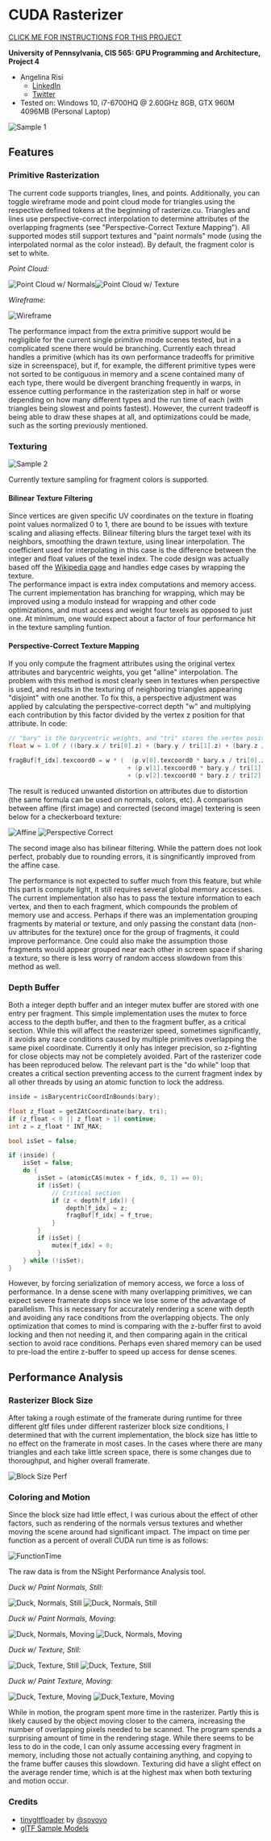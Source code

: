 CUDA Rasterizer
===============

[CLICK ME FOR INSTRUCTIONS FOR THIS PROJECT](./INSTRUCTION.md)

**University of Pennsylvania, CIS 565: GPU Programming and Architecture, Project 4**

* Angelina Risi
  * [LinkedIn](www.linkedin.com/in/angelina-risi)
  * [Twitter](https://twitter.com/Angelina_Risi)
* Tested on: Windows 10, i7-6700HQ @ 2.60GHz 8GB, GTX 960M 4096MB (Personal Laptop)
  
  
![Sample 1](renders/test2.gif)
  
## Features  
  
### Primitive Rasterization  
  
The current code supports triangles, lines, and points. Additionally, you can toggle wireframe mode and point cloud mode for triangles using the respective defined tokens at the beginning of rasterize.cu. Triangles and lines use perspective-correct interpolation to determine attributes of the overlapping fragments (see "Perspective-Correct Texture Mapping"). All supported modes still support textures and "paint normals" mode (using the interpolated normal as the color instead). By default, the fragment color is set to white.    
  
*Point Cloud:*  
  
![Point Cloud w/ Normals](images/point_cloud.PNG)![Point Cloud w/ Texture](images/point_cloud2.PNG)
  
*Wireframe:*  
  
![Wireframe](images/wireframe.PNG)  
  
  
The performance impact from the extra primitive support would be negligible for the current single primitive mode scenes tested, but in a complicated scene there would be branching. Currently each thread handles a primitive (which has its own performance tradeoffs for primitive size in screenspace), but if, for example, the different primitive types were not sorted to be contiguous in memory and a scene contained many of each type, there would be divergent branching frequently in warps, in essence cutting performance in the rasterization step in half or worse depending on how many different types and the run time of each (with triangles being slowest and points fastest). However, the current tradeoff is being able to draw these shapes at all, and optimizations could be made, such as the sorting previously mentioned.  
  
  
### Texturing
  
![Sample 2](renders/test3.gif)  
  
Currently texture sampling for fragment colors is supported.  
  
#### Bilinear Texture Filtering  
  
Since vertices are given specific UV coordinates on the texture in floating point values normalized 0 to 1, there are bound to be issues with texture scaling and aliasing effects. Bilinear filtering blurs the target texel with its neighbors, smoothing the drawn texture, using linear interpolation. The coefficient used for interpolating in this case is the difference between the integer and float values of the texel index. The code design was actually based off the [Wikipedia page](https://en.wikipedia.org/wiki/Bilinear_filtering) and handles edge cases by wrapping the texture.  
The performance impact is extra index computations and memory access. The current implementation has branching for wrapping, which may be improved using a modulo instead for wrapping and other code optimizations, and must access and weight four texels as opposed to just one. At minimum, one would expect about a factor of four performance hit in the texture sampling funtion.
  
#### Perspective-Correct Texture Mapping
  
If you only compute the fragment attributes using the original vertex attributes and barycentric weights, you get "alline" interpolation. The problem with this method is most clearly seen in textures when perspective is used, and results in the texturing of neighboring triangles appearing "disjoint" with one another. To fix this, a perspective adjustment was applied by calculating the perspective-correct depth "w" and multiplying each contribution by this factor divided by the vertex z position for that attribute. In code:  
  
```cpp
// "bary" is the barycentric weights, and "tri" stores the vertex positions
float w = 1.0f / ((bary.x / tri[0].z) + (bary.y / tri[1].z) + (bary.z / tri[2].z));

fragBuf[f_idx].texcoord0 = w * (  (p.v[0].texcoord0 * bary.x / tri[0].z) 
                                 + (p.v[1].texcoord0 * bary.y / tri[1].z) 
                                 + (p.v[2].texcoord0 * bary.z / tri[2].z));
```
  
The result is reduced unwanted distortion on attributes due to distortion (the same formula can be used on normals, colors, etc). A comparison between affine (first image) and corrected (second image) textering is seen below for a checkerboard texture: 
  
![Affine](images/perspective_incorrect_interpolation2.PNG) ![Perspective Correct](images/bilinear_tex_filter.PNG)  
  
The second image also has bilinear filtering. While the pattern does not look perfect, probably due to rounding errors, it is singnificantly improved from the affine case.  
  
The performance is not expected to suffer much from this feature, but while this part is compute light, it still requires several global memory accesses. The current implementation also has to pass the texture information to each vertex, and then to each fragment, which compounds the problem of memory use and access. Perhaps if there was an implementation grouping fragments by material or texture, and only passing the constant data (non-uv attributes for the texture) once for the group of fragments, it could improve performance. One could also make the assumption those fragments would appear grouped near each other in screen space if sharing a texture, so there is less worry of random access slowdown from this method as well.  
  
  
### Depth Buffer  
  
Both a integer depth buffer and an integer mutex buffer are stored with one entry per fragment. This simple implementation uses the mutex to force access to the depth buffer, and then to the fragment buffer, as a critical section. While this will affect the reasterizer speed, sometimes significantly, it avoids any race conditions caused by multiple primitives overlapping the same pixel coordinate. Currently it only has integer precision, so z-fighting for close objects may not be completely avoided. Part of the rasterizer code has been reproduced below. The relevant part is the "do while" loop that creates a critical section preventing access to the current fragment index by all other threads by using an atomic function to lock the address.
  
```cpp
inside = isBarycentricCoordInBounds(bary);

float z_float = getZAtCoordinate(bary, tri);
if (z_float < 0 || z_float > 1) continue;
int z = z_float * INT_MAX;

bool isSet = false;

if (inside) {
    isSet = false;
    do {
        isSet = (atomicCAS(mutex + f_idx, 0, 1) == 0);
        if (isSet) {
            // Critical section
            if (z < depth[f_idx]) {
                depth[f_idx] = z;
                fragBuf[f_idx] = f_true;
            }
        }
        if (isSet) {
            mutex[f_idx] = 0;
        }
    } while (!isSet);
}
```
  
However, by forcing serialization of memory access, we force a loss of performance. In a dense scene with many overlapping primitives, we can expect severe framerate drops since we lose some of the advantage of parallelism. This is necessary for accurately rendering a scene with depth and avoiding any race conditions from the overlapping objects. The only optimization that comes to mind is comparing with the z-buffer first to avoid locking and then not needing it, and then comparing again in the critical section to avoid race conditions. Perhaps even shared memory can be used to pre-load the entire z-buffer to speed up access for dense scenes.  
  
  
## Performance Analysis  
  
### Rasterizer Block Size  
  
After taking a rough estimate of the framerate during runtime for three different gltf files under different rasterizer block size conditions, I determined that with the current implementation, the block size has little to no effect on the framerate in most cases. In the cases where there are many triangles and each take little screen space, there is some changes due to thoroughput, and higher overall framerate.  
  
![Block Size Perf](images/blockSize.png)
  
### Coloring and Motion  
  
Since the block size had little effect, I was curious about the effect of other factors, such as rendering of the normals versus textures and whether moving the scene around had significant impact. The impact on time per function as a percent of overall CUDA run time is as follows:
  
![FunctionTime](images/funcTime.png)  
  
The raw data is from the NSight Performance Analysis tool.  
  
*Duck w/ Paint Normals, Still:*  
  
![Duck, Normals, Still](images/duck_normals_analysis1_1.PNG) ![Duck, Normals, Still](images/duck_normals_analysis1_2.PNG)
    
*Duck w/ Paint Normals, Moving:*  
  
![Duck, Normals, Moving](images/duck_normals_analysis2_1.PNG) ![Duck, Normals, Moving](images/duck_normals_analysis2_2.PNG)
  
  
*Duck w/ Texture, Still:*  
  
![Duck, Texture, Still](images/duck_texture_analysis1_1.PNG) ![Duck, Texture, Still](images/duck_texture_analysis1_2.PNG)
    
*Duck w/ Paint Texture, Moving:*  
  
![Duck, Texture, Moving](images/duck_texture_analysis2_1.PNG) ![Duck,Texture, Moving](images/duck_texture_analysis2_2.PNG)  
  
  
  
While in motion, the program spent more time in the rasterizer. Partly this is likely caused by the object moving closer to the camera, increasing the number of overlapping pixels needed to be scanned. The program spends a surprising amount of time in the rendering stage. While there seems to be less to do in the code, I can only assume accessing every fragment in memory, including those not actually containing anything, and copying to the frame buffer causes this slowdown. Texturing did have a slight effect on the average render time, which is at the highest max when both texturing and motion occur.
  
### Credits

* [tinygltfloader](https://github.com/syoyo/tinygltfloader) by [@soyoyo](https://github.com/syoyo)
* [glTF Sample Models](https://github.com/KhronosGroup/glTF/blob/master/sampleModels/README.md)
